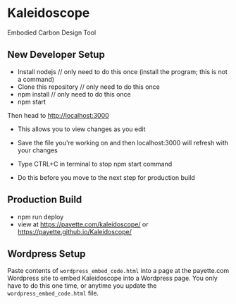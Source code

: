 # Kaleidoscope
Embodied Carbon Design Tool

## New Developer Setup
 * Install nodejs // only need to do this once (install the program; this is not a command)
 * Clone this repository // only need to do this once
 * npm install // only need to do this once
 * npm start
 
Then head to <http://localhost:3000>
* This allows you to view changes as you edit
* Save the file you're working on and then localhost:3000 will refresh with your changes

* Type CTRL+C in terminal to stop npm start command
* Do this before you move to the next step for production build

## Production Build
 * npm run deploy
 * view at <https://payette.com/kaleidoscope/> or <https://payette.github.io/Kaleidoscope/>

## Wordpress Setup
Paste contents of `wordpress_embed_code.html` into a page at the payette.com Wordpress site to embed Kaleidoscope into a Wordpress page. You only have to do this one time, or anytime you update the `wordpress_embed_code.html` file.